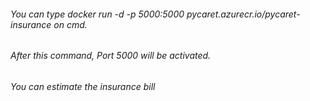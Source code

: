 ###### You can type docker run -d -p 5000:5000 pycaret.azurecr.io/pycaret-insurance on cmd.
###### After this command, Port 5000 will be activated.
###### You can estimate the insurance bill

